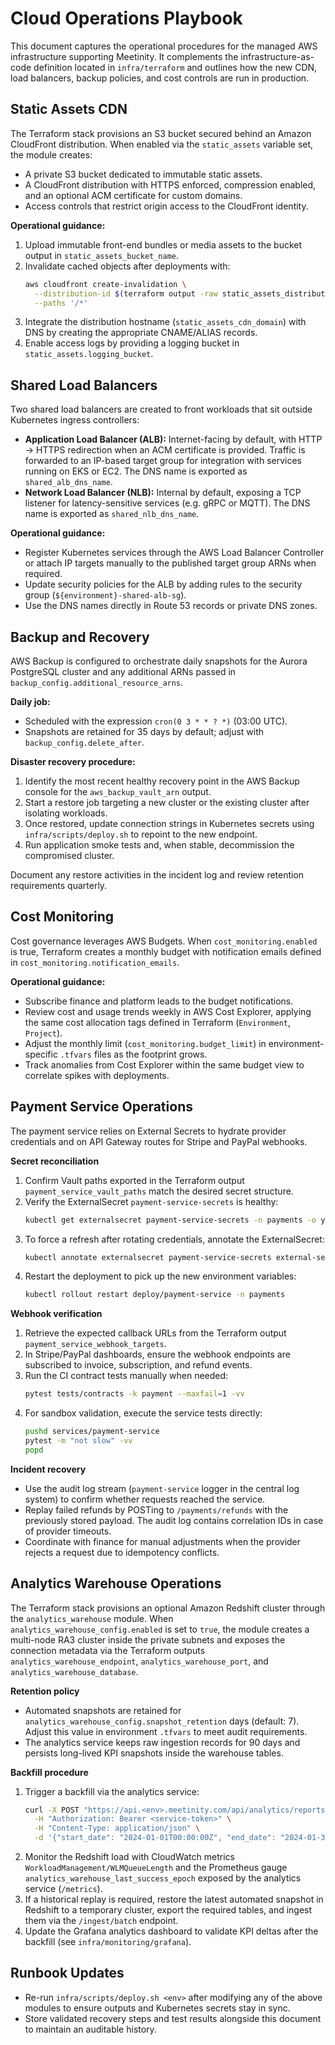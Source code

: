 # Cloud Operations Playbook

This document captures the operational procedures for the managed AWS infrastructure supporting Meetinity. It complements the infrastructure-as-code definition located in `infra/terraform` and outlines how the new CDN, load balancers, backup policies, and cost controls are run in production.

## Static Assets CDN

The Terraform stack provisions an S3 bucket secured behind an Amazon CloudFront distribution. When enabled via the `static_assets` variable set, the module creates:

- A private S3 bucket dedicated to immutable static assets.
- A CloudFront distribution with HTTPS enforced, compression enabled, and an optional ACM certificate for custom domains.
- Access controls that restrict origin access to the CloudFront identity.

**Operational guidance:**

1. Upload immutable front-end bundles or media assets to the bucket output in `static_assets_bucket_name`.
2. Invalidate cached objects after deployments with:
   ```bash
   aws cloudfront create-invalidation \
     --distribution-id $(terraform output -raw static_assets_distribution_id) \
     --paths '/*'
   ```
3. Integrate the distribution hostname (`static_assets_cdn_domain`) with DNS by creating the appropriate CNAME/ALIAS records.
4. Enable access logs by providing a logging bucket in `static_assets.logging_bucket`.

## Shared Load Balancers

Two shared load balancers are created to front workloads that sit outside Kubernetes ingress controllers:

- **Application Load Balancer (ALB):** Internet-facing by default, with HTTP → HTTPS redirection when an ACM certificate is provided. Traffic is forwarded to an IP-based target group for integration with services running on EKS or EC2. The DNS name is exported as `shared_alb_dns_name`.
- **Network Load Balancer (NLB):** Internal by default, exposing a TCP listener for latency-sensitive services (e.g. gRPC or MQTT). The DNS name is exported as `shared_nlb_dns_name`.

**Operational guidance:**

- Register Kubernetes services through the AWS Load Balancer Controller or attach IP targets manually to the published target group ARNs when required.
- Update security policies for the ALB by adding rules to the security group (`${environment}-shared-alb-sg`).
- Use the DNS names directly in Route 53 records or private DNS zones.

## Backup and Recovery

AWS Backup is configured to orchestrate daily snapshots for the Aurora PostgreSQL cluster and any additional ARNs passed in `backup_config.additional_resource_arns`.

**Daily job:**

- Scheduled with the expression `cron(0 3 * * ? *)` (03:00 UTC).
- Snapshots are retained for 35 days by default; adjust with `backup_config.delete_after`.

**Disaster recovery procedure:**

1. Identify the most recent healthy recovery point in the AWS Backup console for the `aws_backup_vault_arn` output.
2. Start a restore job targeting a new cluster or the existing cluster after isolating workloads.
3. Once restored, update connection strings in Kubernetes secrets using `infra/scripts/deploy.sh` to repoint to the new endpoint.
4. Run application smoke tests and, when stable, decommission the compromised cluster.

Document any restore activities in the incident log and review retention requirements quarterly.

## Cost Monitoring

Cost governance leverages AWS Budgets. When `cost_monitoring.enabled` is true, Terraform creates a monthly budget with notification emails defined in `cost_monitoring.notification_emails`.

**Operational guidance:**

- Subscribe finance and platform leads to the budget notifications.
- Review cost and usage trends weekly in AWS Cost Explorer, applying the same cost allocation tags defined in Terraform (`Environment`, `Project`).
- Adjust the monthly limit (`cost_monitoring.budget_limit`) in environment-specific `.tfvars` files as the footprint grows.
- Track anomalies from Cost Explorer within the same budget view to correlate spikes with deployments.

## Payment Service Operations

The payment service relies on External Secrets to hydrate provider credentials and on API Gateway routes for Stripe and PayPal
webhooks.

**Secret reconciliation**

1. Confirm Vault paths exported in the Terraform output `payment_service_vault_paths` match the desired secret structure.
2. Verify the ExternalSecret `payment-service-secrets` is healthy:
   ```bash
   kubectl get externalsecret payment-service-secrets -n payments -o yaml
   ```
3. To force a refresh after rotating credentials, annotate the ExternalSecret:
   ```bash
   kubectl annotate externalsecret payment-service-secrets external-secrets.io/refresh-trigger=$(date +%s) -n payments --overwrite
   ```
4. Restart the deployment to pick up the new environment variables:
   ```bash
   kubectl rollout restart deploy/payment-service -n payments
   ```

**Webhook verification**

1. Retrieve the expected callback URLs from the Terraform output `payment_service_webhook_targets`.
2. In Stripe/PayPal dashboards, ensure the webhook endpoints are subscribed to invoice, subscription, and refund events.
3. Run the CI contract tests manually when needed:
   ```bash
   pytest tests/contracts -k payment --maxfail=1 -vv
   ```
4. For sandbox validation, execute the service tests directly:
   ```bash
   pushd services/payment-service
   pytest -m "not slow" -vv
   popd
   ```

**Incident recovery**

- Use the audit log stream (`payment-service` logger in the central log system) to confirm whether requests reached the service.
- Replay failed refunds by POSTing to `/payments/refunds` with the previously stored payload. The audit log contains correlation
  IDs in case of provider timeouts.
- Coordinate with finance for manual adjustments when the provider rejects a request due to idempotency conflicts.

## Analytics Warehouse Operations

The Terraform stack provisions an optional Amazon Redshift cluster through the
`analytics_warehouse` module. When `analytics_warehouse_config.enabled` is set
to `true`, the module creates a multi-node RA3 cluster inside the private
subnets and exposes the connection metadata via the Terraform outputs
`analytics_warehouse_endpoint`, `analytics_warehouse_port`, and
`analytics_warehouse_database`.

**Retention policy**

- Automated snapshots are retained for `analytics_warehouse_config.snapshot_retention`
  days (default: 7). Adjust this value in environment `.tfvars` to meet audit
  requirements.
- The analytics service keeps raw ingestion records for 90 days and persists
  long-lived KPI snapshots inside the warehouse tables.

**Backfill procedure**

1. Trigger a backfill via the analytics service:
   ```bash
   curl -X POST "https://api.<env>.meetinity.com/api/analytics/reports/refresh" \
     -H "Authorization: Bearer <service-token>" \
     -H "Content-Type: application/json" \
     -d '{"start_date": "2024-01-01T00:00:00Z", "end_date": "2024-01-31T23:59:59Z", "force_recompute": true}'
   ```
2. Monitor the Redshift load with CloudWatch metrics `WorkloadManagement/WLMQueueLength`
   and the Prometheus gauge `analytics_warehouse_last_success_epoch` exposed by
   the analytics service (`/metrics`).
3. If a historical replay is required, restore the latest automated snapshot in
   Redshift to a temporary cluster, export the required tables, and ingest them
   via the `/ingest/batch` endpoint.
4. Update the Grafana analytics dashboard to validate KPI deltas after the
   backfill (see `infra/monitoring/grafana`).

## Runbook Updates

- Re-run `infra/scripts/deploy.sh <env>` after modifying any of the above modules to ensure outputs and Kubernetes secrets stay in sync.
- Store validated recovery steps and test results alongside this document to maintain an auditable history.
